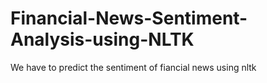 # Financial-News-Sentiment-Analysis-using-NLTK
We have to predict the sentiment of fiancial news using nltk

